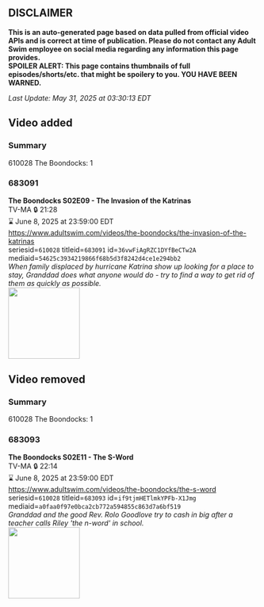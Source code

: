 ## DISCLAIMER
**This is an auto-generated page based on data pulled from official video APIs and is correct at time of publication. Please do not contact any Adult Swim employee on social media regarding any information this page provides.**  
**SPOILER ALERT: This page contains thumbnails of full episodes/shorts/etc. that might be spoilery to you. YOU HAVE BEEN WARNED.**  

_Last Update: May 31, 2025 at 03:30:13 EDT_
## Video added
### Summary
610028 The Boondocks: 1  
### 683091
**The Boondocks S02E09 - The Invasion of the Katrinas**  
TV-MA 🔒 21:28  
⌛ June 8, 2025 at 23:59:00 EDT  
https://www.adultswim.com/videos/the-boondocks/the-invasion-of-the-katrinas  
seriesid=`610028` titleid=`683091` id=`36vwFiAgRZC1DYfBeCTw2A` mediaid=`54625c3934219866f68b5d3f8242d4ce1e294bb2`  
_When family displaced by hurricane Katrina show up looking for a place to stay, Granddad does what anyone would do - try to find a way to get rid of them as quickly as possible._  
<a href="https://media.cdn.adultswim.com/uploads/20200302/thumbnails/2_20321131243-boondocks_212.jpg"><img src="https://media.cdn.adultswim.com/uploads/20200302/thumbnails/2_20321131243-boondocks_212.jpg" height="144px" /></a>
## Video removed
### Summary
610028 The Boondocks: 1  
### 683093
**The Boondocks S02E11 - The S-Word**  
TV-MA 🔒 22:14  
⌛ June 8, 2025 at 23:59:00 EDT  
https://www.adultswim.com/videos/the-boondocks/the-s-word  
seriesid=`610028` titleid=`683093` id=`if9tjmHETlmkYPFb-X1Jmg` mediaid=`a0faa0f97e0bca2cb772a594855c863d7a6bf519`  
_Granddad and the good Rev. Rolo Goodlove try to cash in big after a teacher calls Riley 'the n-word' in school._  
<a href="https://media.cdn.adultswim.com/uploads/20200302/thumbnails/2_2032113299-boondocks_213.jpg"><img src="https://media.cdn.adultswim.com/uploads/20200302/thumbnails/2_2032113299-boondocks_213.jpg" height="144px" /></a>
